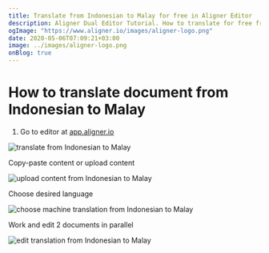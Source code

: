```yaml
---
title: Translate from Indonesian to Malay for free in Aligner Editor
description: Aligner Dual Editor Tutorial. How to translate for free from Indonesian to Malay. Aligner is multilingual document management platform. 
ogImage: "https://www.aligner.io/images/aligner-logo.png"
date: 2020-05-06T07:09:21+03:00
image: ../images/aligner-logo.png
onBlog: true
---
```


# How to translate document from Indonesian to Malay

1. Go to editor at [app.aligner.io](https://app.aligner.io "Aligner App web page")

![translate from Indonesian to Malay](../aligner-blank-editor.png "translate from Indonesian to Malay")

Copy-paste content or upload content

![upload content from Indonesian to Malay](../aligner-uploaded-document.png "upload content from Indonesian to Malay")

Choose desired language

![choose machine translation from Indonesian to Malay](../aligner-language-dropdown.png "choose machine translation from Indonesian to Malay")

Work and edit 2 documents in parallel

![edit translation from Indonesian to Malay](../aligner-double-sitded-editor.png "edit translation from Indonesian to Malay")

